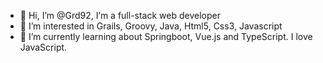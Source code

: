 - 👋 Hi, I’m @Grd92, I’m a full-stack web developer
- 👀 I’m interested in Grails, Groovy, Java, Html5, Css3, Javascript
- 🌱 I’m currently learning about Springboot, Vue.js and TypeScript. I love JavaScript.

<!---

- 💞️ I’m looking to collaborate on ...
- 📫 How to reach me ...


Grd92/Grd92 is a ✨ special ✨ repository because its `README.md` (this file) appears on your GitHub profile.
You can click the Preview link to take a look at your changes.
--->
